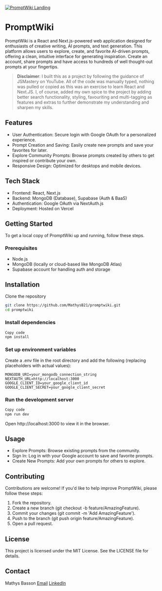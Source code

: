 [![PromptWiki Landing](https://i.ibb.co/gRvjmhh/Prompt-Wiki-Landing2.png)](https://ibb.co/6WvnrLL)

# PromptWiki
PromptWiki is a React and Next.js-powered web application designed for enthusiasts of creative writing, AI prompts, and text generation. This platform allows users to explore, create, and favorite AI-driven prompts, offering a clean, intuitive interface for generating inspiration. Create an account, share prompts and have access to hundreds of well thought-out prompts at your fingertips.

> **Disclaimer**: I built this as a project by following the guidance of JSMastery on YouTube. All of the code was manually typed, nothing was pulled or copied as this was an exercise to learn React and Next.JS. I, of course, added my own spice to the project by adding better search functionality, styling, favouriting and multi-tagging as features and extras to further demonstrate my understanding and sharpen my skills.

## Features
- User Authentication: Secure login with Google OAuth for a personalized experience.
- Prompt Creation and Saving: Easily create new prompts and save your favorites for later.
- Explore Community Prompts: Browse prompts created by others to get inspired or contribute your own.
- Responsive Design: Optimized for desktops and mobile devices.

## Tech Stack
- Frontend: React, Next.js
- Backend: MongoDB (Database), Supabase (Auth & BaaS)
- Authentication: Google OAuth via NextAuth.js
- Deployment: Hosted on Vercel

## Getting Started
To get a local copy of PromptWiki up and running, follow these steps.

### Prerequisites
- Node.js
- MongoDB (locally or cloud-based like MongoDB Atlas)
- Supabase account for handling auth and storage

## Installation
Clone the repository

```bash
git clone https://github.com/MathysB21/promptwiki.git
cd promptwiki
```

### Install dependencies

```bash
Copy code
npm install
```

### Set up environment variables

Create a .env file in the root directory and add the following (replacing placeholders with actual values):

```plaintext
MONGODB_URI=your_mongodb_connection_string
NEXTAUTH_URL=http://localhost:3000
GOOGLE_CLIENT_ID=your_google_client_id
GOOGLE_CLIENT_SECRET=your_google_client_secret
```

### Run the development server

```bash
Copy code
npm run dev
```

Open http://localhost:3000 to view it in the browser.

## Usage
- Explore Prompts: Browse existing prompts from the community.
- Sign In: Log in with your Google account to save and favorite prompts.
- Create New Prompts: Add your own prompts for others to explore.

## Contributing
Contributions are welcome! If you'd like to help improve PromptWiki, please follow these steps:

1. Fork the repository.
2. Create a new branch (git checkout -b feature/AmazingFeature).
3. Commit your changes (git commit -m 'Add AmazingFeature').
4. Push to the branch (git push origin feature/AmazingFeature).
5. Open a pull request.

## License
This project is licensed under the MIT License. See the LICENSE file for details.

## Contact
Mathys Basson
[Email](mailto:pieterm.basson@gmail.com) [LinkedIn](https://www.linkedin.com/in/mathys-basson-8b2730228/)